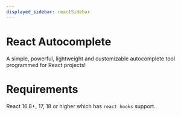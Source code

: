 ```yaml
---
displayed_sidebar: reactSidebar
---
```

# React Autocomplete 

A simple, powerful, lightweight and customizable autocomplete tool programmed for React projects!

# Requirements

React 16.8+, 17, 18 or higher which has `react hooks` support.
